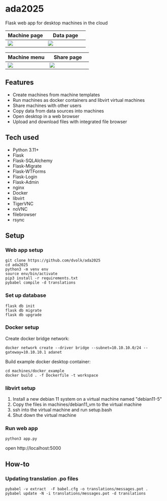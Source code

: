 # ada2025

Flask web app for desktop machines in the cloud

<table>
<thead>
<th width=50%>Machine page</th>
<th width=50%>Data page</th>
</thead>
<tr>
<td>
<img src="https://i.postimg.cc/v88QT879/localhost-5000-machines-18.png">
</td>
<td>
<img src="https://i.postimg.cc/38F830GY/localhost-5000-data-3.png">
</td>
</tr>
</table>
<table>
<thead>
<th width=50%>Machine menu</th>
<th width=50%>Share page</th>
</thead>
<tr>
<td>
<img src="https://i.postimg.cc/fzNW4fJ8/10-10-10-2.png">
</td>
<td>
<img src="https://i.postimg.cc/gGx230CH/localhost-5000-share-machine-2.png ">
</td>
</tr>
</table>

## Features

- Create machines from machine templates
- Run machines as docker containers and libvirt virtual machines
- Share machines with other users
- Copy data from data sources into machines
- Open desktop in a web browser
- Upload and download files with integrated file browser

## Tech used

- Python 3.11+
- Flask
- Flask-SQLAlchemy
- Flask-Migrate
- Flask-WTForms
- Flask-Login
- Flask-Admin
- nginx
- Docker
- libvirt
- TigerVNC
- noVNC
- filebrowser
- rsync

## Setup

### Web app setup

```
git clone https://github.com/dvolk/ada2025
cd ada2025
python3 -m venv env
source env/bin/activate
pip3 install -r requirements.txt
pybabel compile -d translations
```

### Set up database

```
flask db init
flask db migrate
flask db upgrade
```

### Docker setup

Create docker bridge network:

```
docker network create --driver bridge --subnet=10.10.10.0/24 --gateway=10.10.10.1 adanet
```

Build example docker desktop container:

```
cd machines/docker_example
docker build . -f Dockerfile -t workspace
```

### libvirt setup

1. Install a new debian 11 system on a virtual machine named "debian11-5"
2. Copy the files in machines/debian11_vm to the virtual machine
3. ssh into the virtual machine and run setup.bash
4. Shut down the virtual machine

### Run web app

```
python3 app.py
```

open http://localhost:5000

## How-to

### Updating translation .po files

```
pybabel -v extract  -F babel.cfg -o translations/messages.pot .
pybabel update -N -i translations/messages.pot -d translations
```
